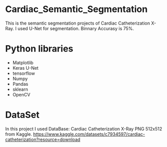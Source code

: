 # Cardiac_Semantic_Segmentation

This is the semantic segmentation projects of Cardiac Catheterization X-Ray. I used U-Net for segmentation. Binnary Accurasy is 75%.

# Python libraries

  - Matplotlib
  - Keras U-Net
  - tensorflow
  - Numpy
  - Pandas
  - sklearn
  - OpenCV

# DataSet

In this project I used DataBase: Cardiac Catheterization X-Ray PNG 512x512 from Kaggle. 
https://www.kaggle.com/datasets/c7934597/cardiac-catheterization?resource=download
